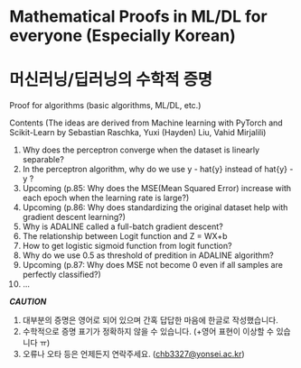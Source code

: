 # Mathematical Proofs in ML/DL for everyone (Especially Korean)
# 머신러닝/딥러닝의 수학적 증명

Proof for algorithms (basic algorithms, ML/DL, etc.)

Contents (The ideas are derived from Machine learning with PyTorch and Scikit-Learn by Sebastian Raschka, Yuxi (Hayden) Liu, Vahid Mirjalili)
1. Why does the perceptron converge when the dataset is linearly separable?
2. In the perceptron algorithm, why do we use  y - hat{y}  instead of hat{y} - y ?
3. Upcoming (p.85: Why does the MSE(Mean Squared Error) increase with each epoch when the learning rate is large?)
4. Upcoming (p.86: Why does standardizing the original dataset help with gradient descent learning?)
5. Why is ADALINE called a full-batch gradient descent?
6. The relationship between Logit function and Z = WX+b
7. How to get logistic sigmoid function from logit function?
8. Why do we use 0.5 as threshold of predition in ADALINE algorithm?
9. Upcoming (p.87: Why does MSE not become 0 even if all samples are perfectly classified?)
10. ...

***CAUTION***
1. 대부분의 증명은 영어로 되어 있으며 간혹 답답한 마음에 한글로 작성했습니다.
2. 수학적으로 증명 표기가 정확하지 않을 수 있습니다. (+영어 표현이 이상할 수 있습니다 ㅠ)
3. 오류나 오타 등은 언제든지 연락주세요. (chb3327@yonsei.ac.kr)
